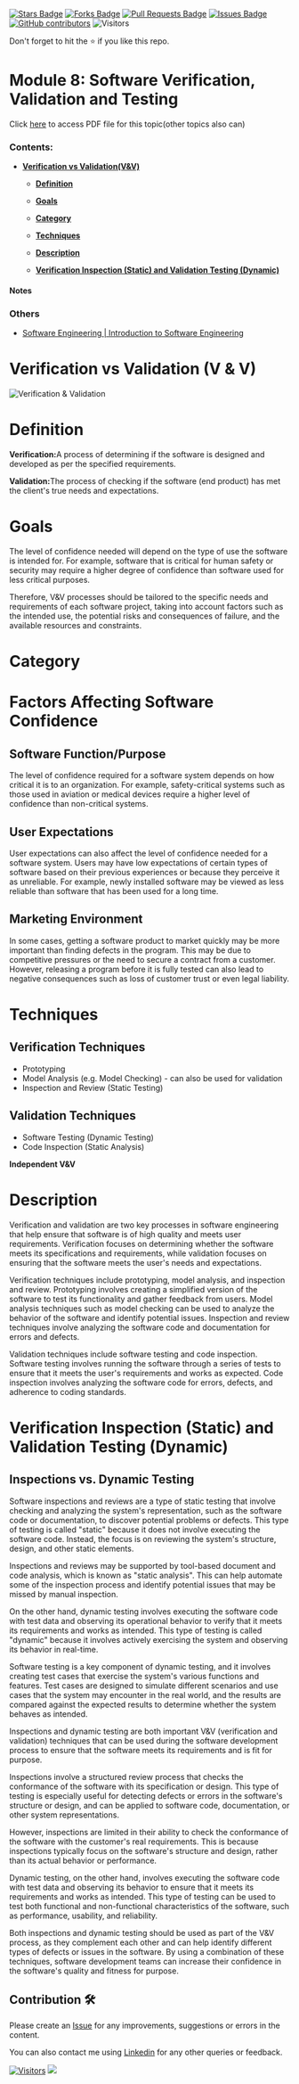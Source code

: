 <a href="https://github.com/drshahizan/software-engineering/stargazers"><img src="https://img.shields.io/github/stars/drshahizan/software-engineering" alt="Stars Badge"/></a>
<a href="https://github.com/drshahizan/software-engineering/network/members"><img src="https://img.shields.io/github/forks/drshahizan/software-engineering" alt="Forks Badge"/></a>
<a href="https://github.com/drshahizan/software-engineering/pulls"><img src="https://img.shields.io/github/issues-pr/drshahizan/software-engineering" alt="Pull Requests Badge"/></a>
<a href="https://github.com/drshahizan/software-engineering"><img src="https://img.shields.io/github/issues/drshahizan/software-engineering" alt="Issues Badge"/></a>
<a href="https://github.com/drshahizan/software-engineering/graphs/contributors"><img alt="GitHub contributors" src="https://img.shields.io/github/contributors/drshahizan/software-engineering?color=2b9348"></a>
![Visitors](https://api.visitorbadge.io/api/visitors?path=https%3A%2F%2Fgithub.com%2Fdrshahizan%2Fsoftware-engineering&labelColor=%23d9e3f0&countColor=%23697689&style=flat)


Don't forget to hit the :star: if you like this repo.

<!---
Module 8: Software Verification, Validation and Testing

Group F4
1. CHAI YU TONG
2. MUHAMMAD DANIAL BIN AHMAD SYAHIR
3. WONG QIAO YING
4. YEOH CHONG YI

-->

# Module 8: Software Verification, Validation and Testing 
Click [here](https://drive.google.com/drive/folders/1fFqVSa7WdQ2Uet0UdvbQcALUVcqme6gw) to access PDF file for this topic(other topics also can)

### Contents:
- [**Verification vs Validation(V&V)**](#verification-vs-validation-vv)

  - [**Definition**](#definition) 
  
  - [**Goals**](#goals)
   
  - [**Category**](#category)
   
  - [**Techniques**](#techniques)
   
  - [**Description**](#description)
  
  - [**Verification Inspection (Static) and Validation Testing (Dynamic)**](#verification-inspection-(static)-and-validation-testing-(dynamic))
#### Notes


### Others
- [Software Engineering | Introduction to Software Engineering](https://www.geeksforgeeks.org/software-engineering-introduction-to-software-engineering/)


# Verification vs Validation (V & V)

<p><img src="https://www.bplogix.com/hubfs/Verification%20vs.%20validation.png" alt="Verification & Validation"></p>

# Definition

   <b>Verification:</b>A process of determining if the software is designed and developed as per the specified requirements.
   
   <b>Validation:</b>The process of checking if the software (end product) has met the client's true needs and expectations.
   
 # Goals
  <p>The level of confidence needed will depend on the type of use the software is intended for. For example, software that is critical for human safety or security may require a higher degree of confidence than software used for less critical purposes.</p>

<p>Therefore, V&V processes should be tailored to the specific needs and requirements of each software project, taking into account factors such as the intended use, the potential risks and consequences of failure, and the available resources and constraints.</p>

 # Category
  <h1>Factors Affecting Software Confidence</h1>
	<h2>Software Function/Purpose</h2>
	<p>The level of confidence required for a software system depends on how critical it is to an organization. For example, safety-critical systems such as those used in aviation or medical devices require a higher level of confidence than non-critical systems.</p>
  <h2>User Expectations</h2>
<p>User expectations can also affect the level of confidence needed for a software system. Users may have low expectations of certain types of software based on their previous experiences or because they perceive it as unreliable. For example, newly installed software may be viewed as less reliable than software that has been used for a long time.</p>

<h2>Marketing Environment</h2>
<p>In some cases, getting a software product to market quickly may be more important than finding defects in the program. This may be due to competitive pressures or the need to secure a contract from a customer. However, releasing a program before it is fully tested can also lead to negative consequences such as loss of customer trust or even legal liability.</p>

# Techniques
<h2>Verification Techniques</h2>
<ul>
	<li>Prototyping</li>
	<li>Model Analysis (e.g. Model Checking) - can also be used for validation</li>
	<li>Inspection and Review (Static Testing)</li>
</ul>

<h2>Validation Techniques</h2>
<ul>
	<li>Software Testing (Dynamic Testing)</li>
	<li>Code Inspection (Static Analysis)</li>
</ul>

 <b>Independent V&V</b>

# Description
<p>Verification and validation are two key processes in software engineering that help ensure that software is of high quality and meets user requirements. Verification focuses on determining whether the software meets its specifications and requirements, while validation focuses on ensuring that the software meets the user's needs and expectations.</p>

<p>Verification techniques include prototyping, model analysis, and inspection and review. Prototyping involves creating a simplified version of the software to test its functionality and gather feedback from users. Model analysis techniques such as model checking can be used to analyze the behavior of the software and identify potential issues. Inspection and review techniques involve analyzing the software code and documentation for errors and defects.</p>

<p>Validation techniques include software testing and code inspection. Software testing involves running the software through a series of tests to ensure that it meets the user's requirements and works as expected. Code inspection involves analyzing the software code for errors, defects, and adherence to coding standards.</p>

# Verification Inspection (Static) and Validation Testing (Dynamic)
<h2>Inspections vs. Dynamic Testing</h2>
<p>Software inspections and reviews are a type of static testing that involve checking and analyzing the system's representation, such as the software code or documentation, to discover potential problems or defects. This type of testing is called "static" because it does not involve executing the software code. Instead, the focus is on reviewing the system's structure, design, and other static elements.</p>

<p>Inspections and reviews may be supported by tool-based document and code analysis, which is known as "static analysis". This can help automate some of the inspection process and identify potential issues that may be missed by manual inspection.</p>

<p>On the other hand, dynamic testing involves executing the software code with test data and observing its operational behavior to verify that it meets its requirements and works as intended. This type of testing is called "dynamic" because it involves actively exercising the system and observing its behavior in real-time.</p>

<p>Software testing is a key component of dynamic testing, and it involves creating test cases that exercise the system's various functions and features. Test cases are designed to simulate different scenarios and use cases that the system may encounter in the real world, and the results are compared against the expected results to determine whether the system behaves as intended.</p>
<p>Inspections and dynamic testing are both important V&V (verification and validation) techniques that can be used during the software development process to ensure that the software meets its requirements and is fit for purpose.</p>

<p>Inspections involve a structured review process that checks the conformance of the software with its specification or design. This type of testing is especially useful for detecting defects or errors in the software's structure or design, and can be applied to software code, documentation, or other system representations.</p>

<p>However, inspections are limited in their ability to check the conformance of the software with the customer's real requirements. This is because inspections typically focus on the software's structure and design, rather than its actual behavior or performance.</p>

<p>Dynamic testing, on the other hand, involves executing the software code with test data and observing its behavior to ensure that it meets its requirements and works as intended. This type of testing can be used to test both functional and non-functional characteristics of the software, such as performance, usability, and reliability.</p>

<p>Both inspections and dynamic testing should be used as part of the V&V process, as they complement each other and can help identify different types of defects or issues in the software. By using a combination of these techniques, software development teams can increase their confidence in the software's quality and fitness for purpose.</p>

  




## Contribution 🛠️
Please create an [Issue](https://github.com/drshahizan/software-engineering/issues) for any improvements, suggestions or errors in the content.

You can also contact me using [Linkedin](https://www.linkedin.com/in/drshahizan/) for any other queries or feedback.

[![Visitors](https://api.visitorbadge.io/api/visitors?path=https%3A%2F%2Fgithub.com%2Fdrshahizan&labelColor=%23697689&countColor=%23555555&style=plastic)](https://visitorbadge.io/status?path=https%3A%2F%2Fgithub.com%2Fdrshahizan)
![](https://hit.yhype.me/github/profile?user_id=81284918)


